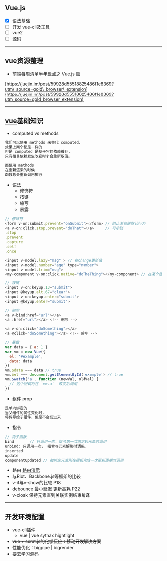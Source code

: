## **Vue.js**

* [x] 语法基础
* [ ] 开发 vue-cli及工具
* [ ] vue2
* [ ] 源码

---

## vue资源整理

* 前端每周清单半年盘点之 Vue.js 篇  

[https://juejin.im/post/59928d55518825486f1e8369?utm\_source=gold\_browser\_extension](https://juejin.im/post/59928d55518825486f1e8369?utm_source=gold_browser_extension)

---

## [vue](https://vuefe.cn/v2/guide/)基础知识

* computed vs methods

```js
我们可以使用 methods 来替代 computed，
效果上两个都是一样的
但是 computed 是基于它的依赖缓存，
只有相关依赖发生改变时才会重新取值。

而使用 methods 
在重新渲染的时候
函数总会重新调用执行
```

* 语法
  * 修饰符
  * 按键
  * 缩写
  * 暴露

```js
// 修饰符
<form v-on:submit.prevent="onSubmit"></form> // 阻止浏览器默认行为
<a v-on:click.stop.prevent="doThat"></a>     // 可串联
.stop
.prevent
.capture
.self
.once

<input v-model.lazy="msg" > // 在change更新值
<input v-model.number="age" type="number">
<input v-model.trim="msg">
<my-component v-on:click.native="doTheThing"></my-component> // 在某个组件的根元素上监听一个原生事件

// 按键
<input v-on:keyup.13="submit">
<input @keyup.alt.67="clear">
<input v-on:keyup.enter="submit">
<input @keyup.enter="submit">

// 缩写
<a v-bind:href="url"></a>
<a :href="url"></a> <!-- 缩写 -->

<a v-on:click="doSomething"></a>
<a @click="doSomething"></a> <!-- 缩写 -->

// 暴露
var data = { a: 1 }
var vm = new Vue({
  el: '#example',
  data: data
})
vm.$data === data // true
vm.$el === document.getElementById('example') // true
vm.$watch('a', function (newVal, oldVal) {
  // 这个回调将在 `vm.a`  改变后调用
})
```

* 组件 prop

```js
是单向绑定的
当父组件的属性变化时，
将传导给子组件，但是不会反过来
```

* 指令

```js
// 钩子函数
bind       // 只调用一次，指令第一次绑定到元素时调用
unbind: 只调用一次， 指令与元素解绑时调用。
inserted  
update
componentUpdated // 被绑定元素所在模板完成一次更新周期时调用
```

* 路由  [路由演示](https://github.com/chrisvfritz/vue-2.0-simple-routing-example)
* 与Riot、Backbone.js等框架的比较
* v-if与v-show的比较 P18
* debounce 最小延迟 更新高耗 P22
* v-cloak 保持元素直到关联实例结束编译

---

## 开发环境配置

* vue-cli插件
  * vue \| vue sytnax hightlight
* ~~vue + scrat.js的化学反应：移动开发解决方案~~
* 性能优化：bigpipe \| bigrender
* 要去学习源码



